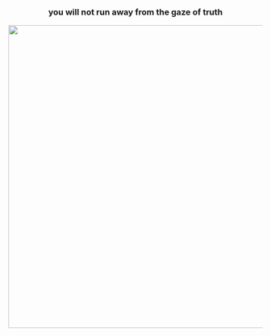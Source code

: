<h3 align="center">you will not run away from the gaze of truth</h3>

<p align="center">
  <img src="imgsaya.jpg" width="600"/>
</p>

